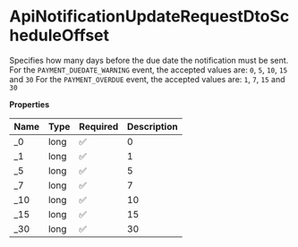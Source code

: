 # ApiNotificationUpdateRequestDtoScheduleOffset

Specifies how many days before the due date the notification must be sent. For the `PAYMENT_DUEDATE_WARNING` event, the accepted values are: `0`, `5`, `10`, `15` and `30` For the `PAYMENT_OVERDUE` event, the accepted values are: `1`, `7`, `15` and `30`

**Properties**

| Name | Type | Required | Description |
| :--- | :--- | :------- | :---------- |
| \_0  | long | ✅       | 0           |
| \_1  | long | ✅       | 1           |
| \_5  | long | ✅       | 5           |
| \_7  | long | ✅       | 7           |
| \_10 | long | ✅       | 10          |
| \_15 | long | ✅       | 15          |
| \_30 | long | ✅       | 30          |

<!-- This file was generated by liblab | https://liblab.com/ -->
